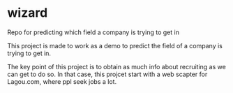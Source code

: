 # wizard
Repo for predicting which field a company is trying to get in

This project is made to work as a demo to predict the field of a company is trying to get in. 

The key point of this project is to obtain as much info about recruiting as we can get to do so. In that case, this projcet start with a web scapter for Lagou.com, where ppl seek jobs a lot.

